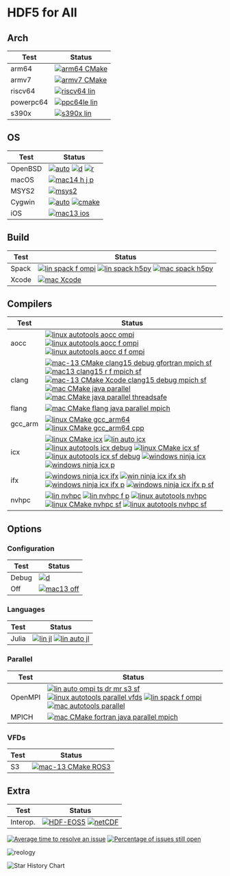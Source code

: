 # HDF5 for All

## Arch

| Test | Status |
| -----| ------ |
| arm64 | [![arm64 CMake](https://github.com/hyoklee/hdf5/actions/workflows/arm64.yml/badge.svg)](https://github.com/hyoklee/hdf5/actions/workflows/arm64.yml)|
| armv7 | [![armv7 CMake](https://github.com/hyoklee/hdf5/actions/workflows/armv7.yml/badge.svg)](https://github.com/hyoklee/hdf5/actions/workflows/armv7.yml) |
| riscv64 | [![riscv64 lin](https://github.com/hyoklee/hdf5/actions/workflows/riscv64-lin.yml/badge.svg)](https://github.com/hyoklee/hdf5/actions/workflows/riscv64-lin.yml) |
| powerpc64 | [![ppc64le lin](https://github.com/hyoklee/hdf5/actions/workflows/ppc64le-lin.yml/badge.svg)](https://github.com/hyoklee/hdf5/actions/workflows/ppc64le-lin.yml) |
| s390x | [![s390x lin](https://github.com/hyoklee/hdf5/actions/workflows/s390x-lin.yml/badge.svg)](https://github.com/hyoklee/hdf5/actions/workflows/s390x-lin.yml) |


## OS

| Test | Status |
| -----| ------ |
| OpenBSD | [![auto](https://github.com/hyoklee/hdf5/actions/workflows/auto.yml/badge.svg)](https://github.com/hyoklee/hdf5/actions/workflows/auto.yml) [![d](https://github.com/hyoklee/hdf5/actions/workflows/d.yml/badge.svg)](https://github.com/hyoklee/hdf5/actions/workflows/d.yml) [![r](https://github.com/hyoklee/hdf5/actions/workflows/r.yml/badge.svg)](https://github.com/hyoklee/hdf5/actions/workflows/r.yml) |
| macOS | [![mac14 h j p](https://github.com/hyoklee/hdf5/actions/workflows/mac14-h-j-p.yml/badge.svg)](https://github.com/hyoklee/hdf5/actions/workflows/mac14-h-j-p.yml)|
| MSYS2 | [![msys2](https://github.com/hyoklee/hdf5/actions/workflows/msys2.yml/badge.svg)](https://github.com/hyoklee/hdf5/actions/workflows/msys2.yml) |
| Cygwin |  [![auto](https://github.com/hyoklee/hdf5/actions/workflows/cyg-auto.yml/badge.svg)](https://github.com/hyoklee/hdf5/actions/workflows/cyg-auto.yml) [![cmake](https://github.com/hyoklee/hdf5/actions/workflows/cyg.yml/badge.svg)](https://github.com/hyoklee/hdf5/actions/workflows/cyg.yml) |
| iOS |  [![mac13 ios](https://github.com/hyoklee/hdf5/actions/workflows/ios.yml/badge.svg)](https://github.com/hyoklee/hdf5/actions/workflows/ios.yml) |

## Build

| Test  | Status |
| ------| ------ |
| Spack | [![lin spack f ompi](https://github.com/hyoklee/hdf5/actions/workflows/lin-spack-f-ompi.yml/badge.svg)](https://github.com/hyoklee/hdf5/actions/workflows/lin-spack-f-ompi.yml) [![lin spack h5py](https://github.com/hyoklee/hdf5/actions/workflows/lin-spack-h5py.yml/badge.svg)](https://github.com/hyoklee/hdf5/actions/workflows/lin-spack-h5py.yml) [![mac spack h5py](https://github.com/hyoklee/hdf5/actions/workflows/mac-spack-h5py.yml/badge.svg)](https://github.com/hyoklee/hdf5/actions/workflows/mac-spack-h5py.yml) |
| Xcode |  [![mac Xcode](https://github.com/hyoklee/hdf5/actions/workflows/mac-xcode.yml/badge.svg)](https://github.com/hyoklee/hdf5/actions/workflows/mac-xcode.yml) |

## Compilers

| Test | Status |
| -----| ------ |
| aocc | [![linux autotools aocc ompi](https://github.com/hyoklee/hdf5/actions/workflows/lin-auto-aocc-ompi.yml/badge.svg)](https://github.com/hyoklee/hdf5/actions/workflows/lin-auto-aocc-ompi.yml) [![linux autotools aocc f ompi](https://github.com/hyoklee/hdf5/actions/workflows/linux-auto-aocc-f-ompi.yml/badge.svg)](https://github.com/hyoklee/hdf5/actions/workflows/linux-auto-aocc-f-ompi.yml) [![linux autotools aocc d f ompi](https://github.com/hyoklee/hdf5/actions/workflows/linux-auto-aocc-d-f-ompi.yml/badge.svg)](https://github.com/hyoklee/hdf5/actions/workflows/linux-auto-aocc-d-f-ompi.yml)|
| clang |  [![mac-13 CMake clang15 debug gfortran mpich sf](https://github.com/hyoklee/hdf5/actions/workflows/mac-clang15-cmake.yml/badge.svg)](https://github.com/hyoklee/hdf5/actions/workflows/mac-clang15-cmake.yml) [![mac13 clang15 r f mpich sf](https://github.com/hyoklee/hdf5/actions/workflows/mac13-clang15-r-f-mpich-sf.yml/badge.svg)](https://github.com/hyoklee/hdf5/actions/workflows/mac13-clang15-r-f-mpich-sf.yml) [![mac-13 CMake Xcode clang15 debug mpich sf](https://github.com/hyoklee/hdf5/actions/workflows/mac-clang15-xcode.yml/badge.svg)](https://github.com/hyoklee/hdf5/actions/workflows/mac-clang15-xcode.yml)  [![mac CMake java parallel](https://github.com/hyoklee/hdf5/actions/workflows/mac-cmake.yml/badge.svg)](https://github.com/hyoklee/hdf5/actions/workflows/mac-cmake.yml) [![mac CMake java parallel threadsafe](https://github.com/hyoklee/hdf5/actions/workflows/mac-cmake-ts.yml/badge.svg)](https://github.com/hyoklee/hdf5/actions/workflows/mac-cmake-ts.yml) |
| flang |  [![mac CMake flang java parallel mpich](https://github.com/hyoklee/hdf5/actions/workflows/mac-cmake-flang-mpich.yml/badge.svg)](https://github.com/hyoklee/hdf5/actions/workflows/mac-cmake-flang-mpich.yml) |
| gcc_arm | [![linux CMake gcc_arm64](https://github.com/hyoklee/hdf5/actions/workflows/linux-gcc_arm64.yml/badge.svg)](https://github.com/hyoklee/hdf5/actions/workflows/linux-gcc_arm64.yml) [![linux CMake gcc_arm64 cpp](https://github.com/hyoklee/hdf5/actions/workflows/linux-gcc_arm64-cpp.yml/badge.svg)](https://github.com/hyoklee/hdf5/actions/workflows/linux-gcc_arm64-cpp.yml) |
| icx | [![linux CMake icx](https://github.com/hyoklee/hdf5/actions/workflows/linux-icx.yml/badge.svg)](https://github.com/hyoklee/hdf5/actions/workflows/linux-icx.yml) [![lin auto icx](https://github.com/hyoklee/hdf5/actions/workflows/lin-auto-icx.yml/badge.svg)](https://github.com/hyoklee/hdf5/actions/workflows/lin-auto-icx.yml) [![linux autotools icx debug](https://github.com/hyoklee/hdf5/actions/workflows/linux-icx-auto-debug.yml/badge.svg)](https://github.com/hyoklee/hdf5/actions/workflows/linux-icx-auto-debug.yml) [![linux CMake icx sf](https://github.com/hyoklee/hdf5/actions/workflows/linux-icx-sf.yml/badge.svg)](https://github.com/hyoklee/hdf5/actions/workflows/linux-icx-sf.yml) [![linux autotools icx sf debug](https://github.com/hyoklee/hdf5/actions/workflows/linux-icx-auto-sf-debug.yml/badge.svg)](https://github.com/hyoklee/hdf5/actions/workflows/linux-icx-auto-sf-debug.yml) [![windows ninja icx](https://github.com/hyoklee/hdf5/actions/workflows/win-ninja-icx.yml/badge.svg)](https://github.com/hyoklee/hdf5/actions/workflows/win-ninja-icx.yml) [![windows ninja icx p](https://github.com/hyoklee/hdf5/actions/workflows/win-ninja-icx-p.yml/badge.svg)](https://github.com/hyoklee/hdf5/actions/workflows/win-ninja-icx-p.yml) |
| ifx | [![windows ninja icx ifx](https://github.com/hyoklee/hdf5/actions/workflows/win-ninja-icx-f.yml/badge.svg)](https://github.com/hyoklee/hdf5/actions/workflows/win-ninja-icx-f.yml) [![win ninja icx ifx sh](https://github.com/hyoklee/hdf5/actions/workflows/win-ninja-icx-f-sh.yml/badge.svg)](https://github.com/hyoklee/hdf5/actions/workflows/win-ninja-icx-f-sh.yml) [![windows ninja icx ifx p](https://github.com/hyoklee/hdf5/actions/workflows/win-ninja-icx-f-p.yml/badge.svg)](https://github.com/hyoklee/hdf5/actions/workflows/win-ninja-icx-f-p.yml) [![windows ninja icx ifx p sf](https://github.com/hyoklee/hdf5/actions/workflows/win-ninja-icx-f-p-sf.yml/badge.svg)](https://github.com/hyoklee/hdf5/actions/workflows/win-ninja-icx-f-p-sf.yml)  |
| nvhpc | [![lin nvhpc](https://github.com/hyoklee/hdf5/actions/workflows/lin-nvhpc.yml/badge.svg)](https://github.com/hyoklee/hdf5/actions/workflows/lin-nvhpc.yml) [![lin nvhpc f p](https://github.com/hyoklee/hdf5/actions/workflows/lin-nvhpc-f-p.yml/badge.svg)](https://github.com/hyoklee/hdf5/actions/workflows/lin-nvhpc-f-p.yml) [![linux autotools nvhpc](https://github.com/hyoklee/hdf5/actions/workflows/linux-nvhpc-auto.yml/badge.svg)](https://github.com/hyoklee/hdf5/actions/workflows/linux-nvhpc-auto.yml) [![linux CMake nvhpc sf](https://github.com/hyoklee/hdf5/actions/workflows/linux-nvhpc-sf.yml/badge.svg)](https://github.com/hyoklee/hdf5/actions/workflows/linux-nvhpc-sf.yml)  [![linux autotools nvhpc sf](https://github.com/hyoklee/hdf5/actions/workflows/linux-nvhpc-auto-sf.yml/badge.svg)](https://github.com/hyoklee/hdf5/actions/workflows/linux-nvhpc-auto-sf.yml) |

## Options

### Configuration

| Test  | Status |
| ------| ------ |
| Debug | [![d](https://github.com/hyoklee/hdf5/actions/workflows/d.yml/badge.svg)](https://github.com/hyoklee/hdf5/actions/workflows/d.yml) |
| Off   | [![mac13 off](https://github.com/hyoklee/hdf5/actions/workflows/mac13-off.yml/badge.svg)](https://github.com/hyoklee/hdf5/actions/workflows/mac13-off.yml) |


### Languages

| Test  | Status |
| ------| ------ |
| Julia | [![lin jl](https://github.com/hyoklee/hdf5/actions/workflows/lin-jl.yml/badge.svg)](https://github.com/hyoklee/hdf5/actions/workflows/lin-jl.yml) [![lin auto jl](https://github.com/hyoklee/hdf5/actions/workflows/lin-auto-jl.yml/badge.svg)](https://github.com/hyoklee/hdf5/actions/workflows/lin-auto-jl.yml) |

### Parallel

| Test    | Status |
| --------| ------ |
| OpenMPI | [![lin auto ompi ts dr mr s3 sf](https://github.com/hyoklee/hdf5/actions/workflows/lin-auto-ompi-ts-dr-mr-s3-sf.yml/badge.svg)](https://github.com/hyoklee/hdf5/actions/workflows/lin-auto-ompi-ts-dr-mr-s3-sf.yml) [![linux autotools parallel vfds](https://github.com/hyoklee/hdf5/actions/workflows/linux-auto.yml/badge.svg)](https://github.com/hyoklee/hdf5/actions/workflows/linux-auto.yml) [![lin spack f ompi](https://github.com/hyoklee/hdf5/actions/workflows/lin-spack-f-ompi.yml/badge.svg)](https://github.com/hyoklee/hdf5/actions/workflows/lin-spack-f-ompi.yml)  [![mac autotools parallel](https://github.com/hyoklee/hdf5/actions/workflows/mac-auto.yml/badge.svg)](https://github.com/hyoklee/hdf5/actions/workflows/mac-auto.yml) |
| MPICH | [![mac CMake fortran java parallel mpich](https://github.com/hyoklee/hdf5/actions/workflows/mac-cmake-mpich.yml/badge.svg)](https://github.com/hyoklee/hdf5/actions/workflows/mac-cmake-mpich.yml) |

### VFDs

| Test | Status |
| -----| ------ |
| S3   | [![mac-13 CMake ROS3](https://github.com/hyoklee/hdf5/actions/workflows/mac-cmake-ros3.yml/badge.svg)](https://github.com/hyoklee/hdf5/actions/workflows/mac-cmake-ros3.yml) |

## Extra

| Test     | Status |
| ---------| ------ |
| Interop. | [![HDF-EOS5](https://img.shields.io/github/actions/workflow/status/HDFGroup/hdf5/hdfeos5.yml?branch=develop&label=HDF-EOS5)](https://github.com/HDFGroup/hdf5/actions?query=branch%3Adevelop) [![netCDF](https://github.com/hyoklee/hdf5/actions/workflows/netcdf.yml/badge.svg)](https://github.com/hyoklee/hdf5/actions/workflows/netcdf.yml) |

[![Average time to resolve an issue](http://isitmaintained.com/badge/resolution/HDFGroup/hdf5.svg)](http://isitmaintained.com/project/HDFGroup/hdf5 "Average time to resolve an issue")
[![Percentage of issues still open](http://isitmaintained.com/badge/open/HDFGroup/hdf5.svg)](http://isitmaintained.com/project/HDFGroup/hdf5 "Percentage of issues still open")

![reology](https://repology.org/badge/vertical-allrepos/hdf5.svg?header=hdf5)

<picture>
  <source media="(prefers-color-scheme: dark)" srcset="https://api.star-history.com/svg?repos=HDFGroup/hdf5&type=Date&theme=dark" />
  <source media="(prefers-color-scheme: light)" srcset="https://api.star-history.com/svg?repos=HDFGroup/hdf5&type=Date" />
  <img alt="Star History Chart" src="https://api.star-history.com/svg?repos=HDFGroup/hdf5&type=Date" />
</picture>